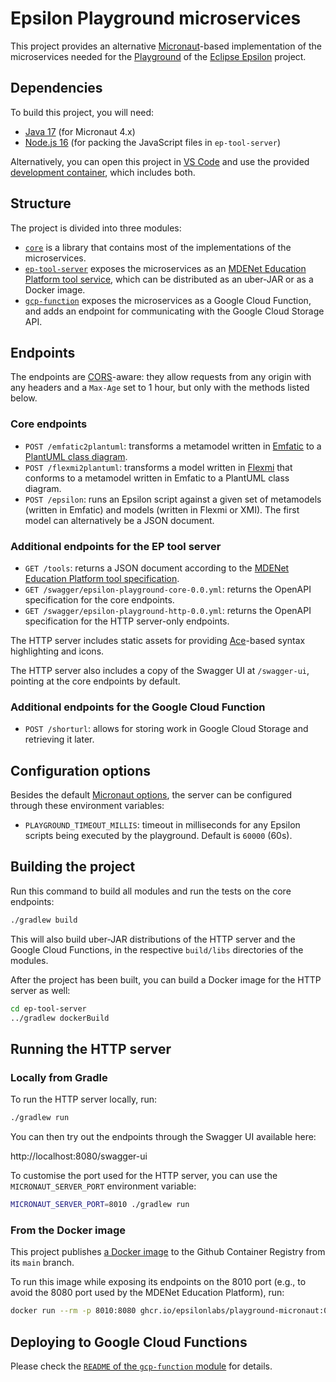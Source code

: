 # Epsilon Playground microservices

This project provides an alternative [Micronaut](https://micronaut.io/)-based implementation of the microservices needed for the [Playground](https://github.com/epsilonlabs/playground) of the [Eclipse Epsilon](https://eclipse.org/epsilon) project.

## Dependencies

To build this project, you will need:

- [Java 17](https://adoptium.net/) (for Micronaut 4.x)
- [Node.js 16](https://nodejs.org/en) (for packing the JavaScript files in `ep-tool-server`)

Alternatively, you can open this project in [VS Code](https://code.visualstudio.com/) and use the provided [development container](https://code.visualstudio.com/docs/devcontainers/containers), which includes both.

## Structure

The project is divided into three modules:

* [`core`](./core) is a library that contains most of the implementations of the microservices.
* [`ep-tool-server`](./ep-tool-server) exposes the microservices as an [MDENet Education Platform tool service](https://github.com/mdenet/educationplatform/wiki/Adding-a-Tool#tool-service), which can be distributed as an uber-JAR or as a Docker image.
* [`gcp-function`](./gcp-function) exposes the microservices as a Google Cloud Function, and adds an endpoint for communicating with the Google Cloud Storage API.

## Endpoints

The endpoints are [CORS](https://fetch.spec.whatwg.org/)-aware: they allow requests from any origin with any headers and a `Max-Age` set to 1 hour, but only with the methods listed below.

### Core endpoints

* `POST /emfatic2plantuml`: transforms a metamodel written in [Emfatic](https://eclipse.dev/emfatic/) to a [PlantUML class diagram](https://plantuml.com/class-diagram).
* `POST /flexmi2plantuml`: transforms a model written in [Flexmi](https://eclipse.dev/epsilon/doc/flexmi/) that conforms to a metamodel written in Emfatic to a PlantUML class diagram.
* `POST /epsilon`: runs an Epsilon script against a given set of metamodels (written in Emfatic) and models (written in Flexmi or XMI). The first model can alternatively be a JSON document.

### Additional endpoints for the EP tool server

* `GET /tools`: returns a JSON document according to the [MDENet Education Platform tool specification](https://github.com/mdenet/educationplatform/wiki/Adding-a-Tool).
* `GET /swagger/epsilon-playground-core-0.0.yml`: returns the OpenAPI specification for the core endpoints.
* `GET /swagger/epsilon-playground-http-0.0.yml`: returns the OpenAPI specification for the HTTP server-only endpoints.

The HTTP server includes static assets for providing [Ace](https://ace.c9.io/)-based syntax highlighting and icons.

The HTTP server also includes a copy of the Swagger UI at `/swagger-ui`, pointing at the core endpoints by default.

### Additional endpoints for the Google Cloud Function

* `POST /shorturl`: allows for storing work in Google Cloud Storage and retrieving it later.

## Configuration options

Besides the default [Micronaut options](https://docs.micronaut.io/latest/guide/index.html), the server can be configured through these environment variables:

* `PLAYGROUND_TIMEOUT_MILLIS`: timeout in milliseconds for any Epsilon scripts being executed by the playground. Default is `60000` (60s).

## Building the project

Run this command to build all modules and run the tests on the core endpoints:

```bash
./gradlew build
```

This will also build uber-JAR distributions of the HTTP server and the Google Cloud Functions, in the respective `build/libs` directories of the modules.

After the project has been built, you can build a Docker image for the HTTP server as well:

```bash
cd ep-tool-server
../gradlew dockerBuild
```

## Running the HTTP server

### Locally from Gradle

To run the HTTP server locally, run:

```bash
./gradlew run
```

You can then try out the endpoints through the Swagger UI available here:

http://localhost:8080/swagger-ui

To customise the port used for the HTTP server, you can use the `MICRONAUT_SERVER_PORT` environment variable:

```bash
MICRONAUT_SERVER_PORT=8010 ./gradlew run
```

### From the Docker image

This project publishes [a Docker image](https://github.com/epsilonlabs/playground-micronaut/pkgs/container/playground-micronaut) to the Github Container Registry from its `main` branch.

To run this image while exposing its endpoints on the 8010 port (e.g., to avoid the 8080 port used by the MDENet Education Platform), run:

```bash
docker run --rm -p 8010:8080 ghcr.io/epsilonlabs/playground-micronaut:0.1
```

## Deploying to Google Cloud Functions

Please check the [`README` of the `gcp-function` module](./gcp-function/README.md) for details.
